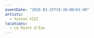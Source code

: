 ```yaml
---
eventDate: "2026-02-25T19:30:00+01:00"
artists:
  - Yuston XIII
locations:
  - Le Point d'Eau
---
```

